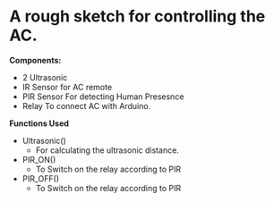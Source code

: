 # A rough sketch for controlling the AC.

**Components:**

 * 2 Ultrasonic
 * IR Sensor for AC remote 
 * PIR Sensor For detecting Human Presesnce
 * Relay To connect AC with Arduino.

**Functions Used**

  * Ultrasonic()
    * For calculating the ultrasonic distance.
  * PIR_ON()
    * To Switch on the relay according to PIR 
  * PIR_OFF()
    * To Switch on the relay according to PIR
 
